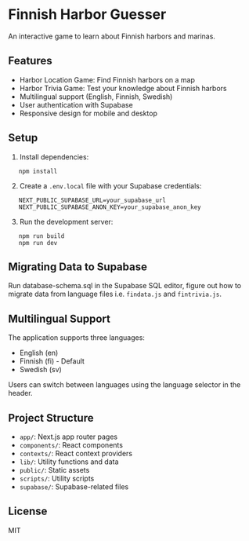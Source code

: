 # Finnish Harbor Guesser

An interactive game to learn about Finnish harbors and marinas.

## Features

- Harbor Location Game: Find Finnish harbors on a map
- Harbor Trivia Game: Test your knowledge about Finnish harbors
- Multilingual support (English, Finnish, Swedish)
- User authentication with Supabase
- Responsive design for mobile and desktop

## Setup

1. Install dependencies:

```
   npm install
```

2. Create a `.env.local` file with your Supabase credentials:
```
   NEXT_PUBLIC_SUPABASE_URL=your_supabase_url
   NEXT_PUBLIC_SUPABASE_ANON_KEY=your_supabase_anon_key
```

3. Run the development server:
```
   npm run build
   npm run dev
```

## Migrating Data to Supabase

Run database-schema.sql in the Supabase SQL editor, figure out how to migrate data from language files i.e. `findata.js` and `fintrivia.js`. 

## Multilingual Support

The application supports three languages:
- English (en)
- Finnish (fi) - Default
- Swedish (sv)

Users can switch between languages using the language selector in the header.

## Project Structure

- `app/`: Next.js app router pages
- `components/`: React components
- `contexts/`: React context providers
- `lib/`: Utility functions and data
- `public/`: Static assets
- `scripts/`: Utility scripts
- `supabase/`: Supabase-related files

## License

MIT
